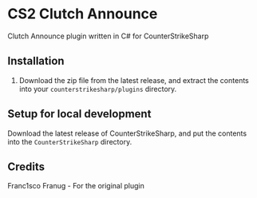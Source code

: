 # CS2 Clutch Announce
Clutch Announce plugin written in C# for CounterStrikeSharp

## Installation
1. Download the zip file from the latest release, and extract the contents into your `counterstrikesharp/plugins` directory.

## Setup for local development
Download the latest release of CounterStrikeSharp, and put the contents into the `CounterStrikeSharp` directory.

## Credits
Franc1sco Franug - For the original plugin

